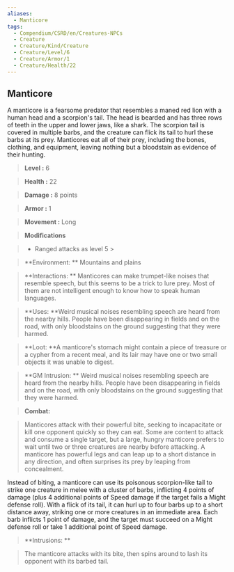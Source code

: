 ```yaml
---
aliases:
  - Manticore
tags:
  - Compendium/CSRD/en/Creatures-NPCs
  - Creature
  - Creature/Kind/Creature
  - Creature/Level/6
  - Creature/Armor/1
  - Creature/Health/22
---
```

  
    
## Manticore    
A manticore is a fearsome predator that resembles a maned red lion with a human head and a scorpion's tail. The head is bearded and has three rows of teeth in the upper and lower jaws, like a shark. The scorpion tail is covered in multiple barbs, and the creature can flick its tail to hurl these barbs at its prey. Manticores eat all of their prey, including the bones, clothing, and equipment, leaving nothing but a bloodstain as evidence of their hunting.    
  
    
> **Level :** 6    
> **Health :** 22    
> **Damage :** 8 points    
> **Armor :** 1    
> **Movement :** Long    
> **Modifications**    
>- Ranged attacks as level 5 >  
>    
> **Environment: ** Mountains and plains    
> **Interactions: ** Manticores can make trumpet-like noises that resemble speech, but this seems to be a trick to lure prey. Most of them are not intelligent enough to know how to speak human languages.    
> **Uses: **Weird musical noises resembling speech are heard from the nearby hills. People have been disappearing in fields and on the road, with only bloodstains on the ground suggesting that they were harmed.    
> **Loot: **A manticore's stomach might contain a piece of treasure or a cypher from a recent meal, and its lair may have one or two small objects it was unable to digest.    
> **GM Intrusion: ** Weird musical noises resembling speech are heard from the nearby hills. People have been disappearing in fields and on the road, with only bloodstains on the ground suggesting that they were harmed.    
  
> **Combat:**   
> Manticores attack with their powerful bite, seeking to incapacitate or kill one opponent quickly so they can eat. Some are content to attack and consume a single target, but a large, hungry manticore prefers to wait until two or three creatures are nearby before attacking. A manticore has powerful legs and can leap up to a short distance in any direction, and often surprises its prey by leaping from concealment.   
Instead of biting, a manticore can use its poisonous scorpion-like tail to strike one creature in melee with a cluster of barbs, inflicting 4 points of damage (plus 4 additional points of Speed damage if the target fails a Might defense roll). With a flick of its tail, it can hurl up to four barbs up to a short distance away, striking one or more creatures in an immediate area. Each barb inflicts 1 point of damage, and the target must succeed on a Might defense roll or take 1 additional point of Speed damage.    
    
  
> **Intrusions: **   
> The manticore attacks with its bite, then spins around to lash its opponent with its barbed tail.    

